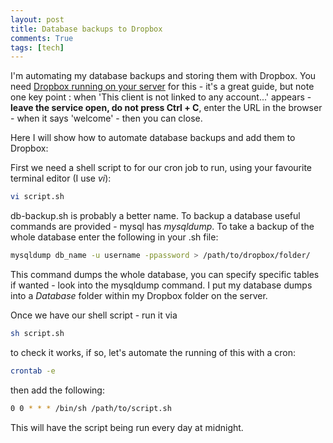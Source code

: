 ```yaml
---
layout: post
title: Database backups to Dropbox
comments: True
tags: [tech]
---
```


I'm automating my database backups and storing them with Dropbox. You need [Dropbox running on your server](http://buildcontext.com/blog/2012/dropbox-linux-ubuntu-ec2-linode-selective-sync) for this - it's a great guide, but note one key point : when 'This client is not linked to any account...' appears - **leave the service open, do not press Ctrl + C**, enter the URL in the browser - when it says 'welcome' - then you can close.

Here I will show how to automate database backups and add them to Dropbox:

First we need a shell script to for our cron job to run, using your favourite terminal editor (I use *vi*):
``` bash
vi script.sh
```
db-backup.sh is probably a better name. To backup a database useful commands are provided - mysql has *mysqldump*. To take a backup of the whole database enter the following in your .sh file:
``` bash
mysqldump db_name -u username -ppassword > /path/to/dropbox/folder/
```
This command dumps the whole database, you can specify specific tables if wanted - look into the mysqldump command. I put my database dumps into a *Database* folder within my Dropbox folder on the server.


Once we have our shell script - run it via
``` bash
sh script.sh
```
to check it works, if so, let's automate the running of this with a cron:
``` bash
crontab -e
```
then add the following:
``` bash
0 0 * * * /bin/sh /path/to/script.sh
```
This will have the script being run every day at midnight.

